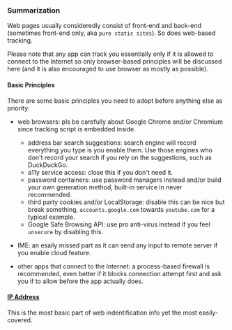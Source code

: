 ### Summarization

Web pages usually consideredly consist of front-end and back-end (sometimes front-end only, aka `pure static sites`). So does web-based tracking.

Please note that any app can track you essentially only if it is allowed to connect to the Internet so only browser-based principles will be discussed here (and it is also encouraged to use browser as mostly as possible).

#### Basic Principles

There are some basic principles you need to adopt before anything else as priority:

- web browsers: pls be carefully about Google Chrome and/or Chromium since tracking script is embedded inside.

    - address bar search suggestions: search engine will record everything you type is you enable them. Use those engines who don't record your search if you rely on the suggestions, such as DuckDuckGo.
    - a11y service access: close this if you don't need it.
    - password containers: use password managers instead and/or build your own generation method, built-in service in never recommended.
    - third party cookies and/or LocalStorage: disable this can be nice but break something, `accounts.google.com` towards `youtube.com` for a typical example.
    - Google Safe Browsing API: use pro anti-virus instead if you feel `unsecure` by disabling this.
- IME: an esaily missed part as it can send any input to remote server if you enable cloud feature.
- other apps that connect to the Internet: a process-based firewall is recommended, even better if it blocks connection attempt first and ask you if to allow before the app actually does.

#### [IP Address](ip.md)

This is the most basic part of web indentification info yet the most easily-covered.